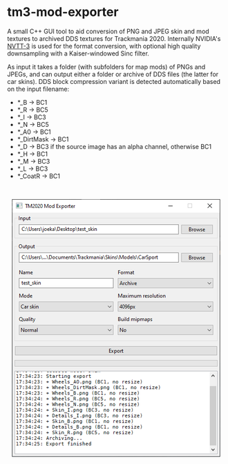 # tm3-mod-exporter

A small C++ GUI tool to aid conversion of PNG and JPEG skin and mod textures to archived DDS textures for Trackmania 2020. Internally NVIDIA's [NVTT-3](https://developer.nvidia.com/gpu-accelerated-texture-compression) is used for the format conversion, with optional high quality downsampling with a Kaiser-windowed Sinc filter.

As input it takes a folder (with subfolders for map mods) of PNGs and JPEGs, and can output either a folder or archive of DDS files (the latter for car skins). DDS block compression variant is detected automatically based on the input filename:

- *_B -> BC1
- *_R -> BC5
- *_I -> BC3
- *_N -> BC5
- *_A0 -> BC1
- *_DirtMask -> BC1
- *_D -> BC3 if the source image has an alpha channel, otherwise BC1
- *_H -> BC1
- *_M -> BC3
- *_L -> BC3
- *_CoatR -> BC1

<br />
<p align="center">
  <img src="https://raw.githubusercontent.com/bozbez/tm3-mod-exporter/master/media/screenshot.png" />
</p>